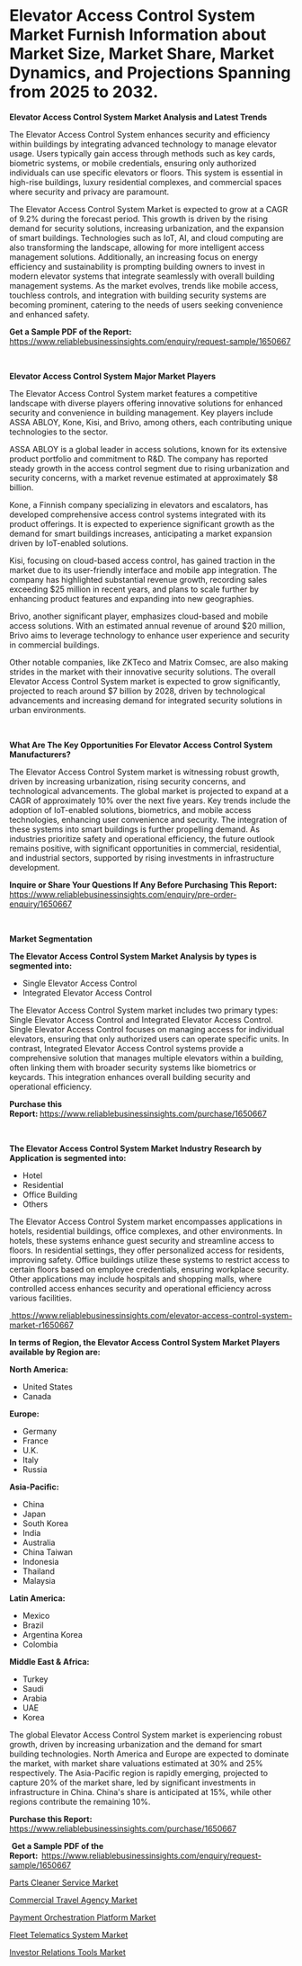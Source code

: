 <p><h1>Elevator Access Control System Market Furnish Information about Market Size, Market Share, Market Dynamics, and Projections Spanning from 2025 to 2032.</h1></p><p><strong>Elevator Access Control System Market Analysis and Latest Trends</strong></p>
<p><p>The Elevator Access Control System enhances security and efficiency within buildings by integrating advanced technology to manage elevator usage. Users typically gain access through methods such as key cards, biometric systems, or mobile credentials, ensuring only authorized individuals can use specific elevators or floors. This system is essential in high-rise buildings, luxury residential complexes, and commercial spaces where security and privacy are paramount.</p><p>The Elevator Access Control System Market is expected to grow at a CAGR of 9.2% during the forecast period. This growth is driven by the rising demand for security solutions, increasing urbanization, and the expansion of smart buildings. Technologies such as IoT, AI, and cloud computing are also transforming the landscape, allowing for more intelligent access management solutions. Additionally, an increasing focus on energy efficiency and sustainability is prompting building owners to invest in modern elevator systems that integrate seamlessly with overall building management systems. As the market evolves, trends like mobile access, touchless controls, and integration with building security systems are becoming prominent, catering to the needs of users seeking convenience and enhanced safety.</p></p>
<p><strong>Get a Sample PDF of the Report:&nbsp;</strong> <a href="https://www.reliablebusinessinsights.com/enquiry/request-sample/1650667?utm_campaign=75&utm_medium=2&utm_source=Github&utm_content=ia&utm_term=09032025&utm_id=elevator-access-control-system">https://www.reliablebusinessinsights.com/enquiry/request-sample/1650667</a></p>
<p>&nbsp;</p>
<p><strong>Elevator Access Control System Major Market Players</strong></p>
<p><p>The Elevator Access Control System market features a competitive landscape with diverse players offering innovative solutions for enhanced security and convenience in building management. Key players include ASSA ABLOY, Kone, Kisi, and Brivo, among others, each contributing unique technologies to the sector.</p><p>ASSA ABLOY is a global leader in access solutions, known for its extensive product portfolio and commitment to R&D. The company has reported steady growth in the access control segment due to rising urbanization and security concerns, with a market revenue estimated at approximately $8 billion.</p><p>Kone, a Finnish company specializing in elevators and escalators, has developed comprehensive access control systems integrated with its product offerings. It is expected to experience significant growth as the demand for smart buildings increases, anticipating a market expansion driven by IoT-enabled solutions.</p><p>Kisi, focusing on cloud-based access control, has gained traction in the market due to its user-friendly interface and mobile app integration. The company has highlighted substantial revenue growth, recording sales exceeding $25 million in recent years, and plans to scale further by enhancing product features and expanding into new geographies.</p><p>Brivo, another significant player, emphasizes cloud-based and mobile access solutions. With an estimated annual revenue of around $20 million, Brivo aims to leverage technology to enhance user experience and security in commercial buildings.</p><p>Other notable companies, like ZKTeco and Matrix Comsec, are also making strides in the market with their innovative security solutions. The overall Elevator Access Control System market is expected to grow significantly, projected to reach around $7 billion by 2028, driven by technological advancements and increasing demand for integrated security solutions in urban environments.</p></p>
<p>&nbsp;</p>
<p><strong>What Are The Key Opportunities For Elevator Access Control System Manufacturers?</strong></p>
<p><p>The Elevator Access Control System market is witnessing robust growth, driven by increasing urbanization, rising security concerns, and technological advancements. The global market is projected to expand at a CAGR of approximately 10% over the next five years. Key trends include the adoption of IoT-enabled solutions, biometrics, and mobile access technologies, enhancing user convenience and security. The integration of these systems into smart buildings is further propelling demand. As industries prioritize safety and operational efficiency, the future outlook remains positive, with significant opportunities in commercial, residential, and industrial sectors, supported by rising investments in infrastructure development.</p></p>
<p><strong>Inquire or Share Your Questions If Any Before Purchasing This Report:</strong> <a href="https://www.reliablebusinessinsights.com/enquiry/pre-order-enquiry/1650667?utm_campaign=75&utm_medium=2&utm_source=Github&utm_content=ia&utm_term=09032025&utm_id=elevator-access-control-system">https://www.reliablebusinessinsights.com/enquiry/pre-order-enquiry/1650667</a></p>
<p>&nbsp;</p>
<p><strong>Market Segmentation</strong></p>
<p><strong>The Elevator Access Control System Market Analysis by types is segmented into:</strong></p>
<p><ul><li>Single Elevator Access Control</li><li>Integrated Elevator Access Control</li></ul></p>
<p><p>The Elevator Access Control System market includes two primary types: Single Elevator Access Control and Integrated Elevator Access Control. Single Elevator Access Control focuses on managing access for individual elevators, ensuring that only authorized users can operate specific units. In contrast, Integrated Elevator Access Control systems provide a comprehensive solution that manages multiple elevators within a building, often linking them with broader security systems like biometrics or keycards. This integration enhances overall building security and operational efficiency.</p></p>
<p><strong>Purchase this Report:&nbsp;</strong><a href="https://www.reliablebusinessinsights.com/purchase/1650667?utm_campaign=75&utm_medium=2&utm_source=Github&utm_content=ia&utm_term=09032025&utm_id=elevator-access-control-system">https://www.reliablebusinessinsights.com/purchase/1650667</a></p>
<p>&nbsp;</p>
<p><strong>The Elevator Access Control System Market Industry Research by Application is segmented into:</strong></p>
<p><ul><li>Hotel</li><li>Residential</li><li>Office Building</li><li>Others</li></ul></p>
<p><p>The Elevator Access Control System market encompasses applications in hotels, residential buildings, office complexes, and other environments. In hotels, these systems enhance guest security and streamline access to floors. In residential settings, they offer personalized access for residents, improving safety. Office buildings utilize these systems to restrict access to certain floors based on employee credentials, ensuring workplace security. Other applications may include hospitals and shopping malls, where controlled access enhances security and operational efficiency across various facilities.</p></p>
<p><a href="https://www.reliablebusinessinsights.com/elevator-access-control-system-market-r1650667?utm_campaign=75&utm_medium=2&utm_source=Github&utm_content=ia&utm_term=09032025&utm_id=elevator-access-control-system">&nbsp;https://www.reliablebusinessinsights.com/elevator-access-control-system-market-r1650667</a></p>
<p><strong>In terms of Region, the Elevator Access Control System Market Players available by Region are:</strong></p>
<p>
    <p> <strong> North America: </strong>
        <ul>
            <li>United States</li>
            <li>Canada</li>
        </ul>
        </p> 
    <p> <strong> Europe: </strong>
        <ul>
            <li>Germany</li>
            <li>France</li>
            <li>U.K.</li>
            <li>Italy</li>
            <li>Russia</li>
        </ul>
        </p> 
    <p> <strong> Asia-Pacific: </strong>
        <ul>
            <li>China</li>
            <li>Japan</li>
            <li>South Korea</li>
            <li>India</li>
            <li>Australia</li>
            <li>China Taiwan</li>
            <li>Indonesia</li>
            <li>Thailand</li>
            <li>Malaysia</li>
        </ul>
        </p> 
    <p> <strong> Latin America: </strong>
        <ul>
            <li>Mexico</li>
            <li>Brazil</li>
            <li>Argentina Korea</li>
            <li>Colombia</li>
        </ul>
        </p> 
    <p> <strong> Middle East & Africa: </strong>
        <ul>
            <li>Turkey</li>
            <li>Saudi</li>
            <li>Arabia</li>
            <li>UAE</li>
            <li>Korea</li>
        </ul>
    </p>
    </p>
<p><p>The global Elevator Access Control System market is experiencing robust growth, driven by increasing urbanization and the demand for smart building technologies. North America and Europe are expected to dominate the market, with market share valuations estimated at 30% and 25% respectively. The Asia-Pacific region is rapidly emerging, projected to capture 20% of the market share, led by significant investments in infrastructure in China. China's share is anticipated at 15%, while other regions contribute the remaining 10%.</p></p>
<p><strong>Purchase this Report: </strong><a href="https://www.reliablebusinessinsights.com/purchase/1650667?utm_campaign=75&utm_medium=2&utm_source=Github&utm_content=ia&utm_term=09032025&utm_id=elevator-access-control-system">https://www.reliablebusinessinsights.com/purchase/1650667</a></p>
<p>&nbsp;<strong>Get a Sample PDF of the Report:&nbsp;&nbsp;</strong><a href="https://www.reliablebusinessinsights.com/enquiry/request-sample/1650667?utm_campaign=75&utm_medium=2&utm_source=Github&utm_content=ia&utm_term=09032025&utm_id=elevator-access-control-system">https://www.reliablebusinessinsights.com/enquiry/request-sample/1650667</a></p>
<p><strong></strong></p>
<p><p><a href="https://github.com/jensanohishi/Market-Research-Report-List-1/blob/main/parts-cleaner-service-market.md?utm_campaign=75&utm_medium=2&utm_source=Github&utm_content=ia&utm_term=09032025&utm_id=elevator-access-control-system">Parts Cleaner Service Market</a></p><p><a href="https://github.com/gavalegeyndt26/Market-Research-Report-List-1/blob/main/commercial-travel-agency-market.md?utm_campaign=75&utm_medium=2&utm_source=Github&utm_content=ia&utm_term=09032025&utm_id=elevator-access-control-system">Commercial Travel Agency Market</a></p><p><a href="https://github.com/cernkomlkawi/Market-Research-Report-List-1/blob/main/payment-orchestration-platform-market.md?utm_campaign=75&utm_medium=2&utm_source=Github&utm_content=ia&utm_term=09032025&utm_id=elevator-access-control-system">Payment Orchestration Platform Market</a></p><p><a href="https://github.com/kavechoxo/Market-Research-Report-List-1/blob/main/fleet-telematics-system-market.md?utm_campaign=75&utm_medium=2&utm_source=Github&utm_content=ia&utm_term=09032025&utm_id=elevator-access-control-system">Fleet Telematics System Market</a></p><p><a href="https://github.com/boonegoicks7/Market-Research-Report-List-1/blob/main/investor-relations-tools-market.md?utm_campaign=75&utm_medium=2&utm_source=Github&utm_content=ia&utm_term=09032025&utm_id=elevator-access-control-system">Investor Relations Tools Market</a></p></p>